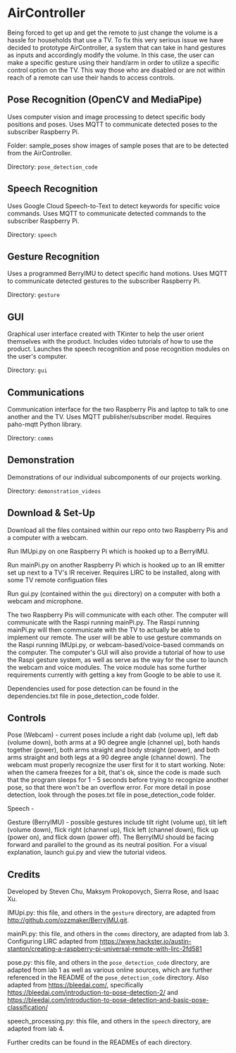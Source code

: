 # AirController

Being forced to get up and get the remote to just change the volume is a hassle for households that use a TV. To fix this very serious issue we have decided to prototype AirController, a system that can take in hand gestures as inputs and accordingly modify the volume. In this case, the user can make a specific gesture using their hand/arm in order to utilize a specific control option on the TV. This way those who are disabled or are not within reach of a remote can use their hands to access controls.

## Pose Recognition (OpenCV and MediaPipe)
Uses computer vision and image processing to detect specific body positions and poses. Uses MQTT to communicate detected poses to the subscriber Raspberry Pi.

Folder: sample_poses show images of sample poses that are to be detected from the AirController.

Directory: `pose_detection_code`

## Speech Recognition
Uses Google Cloud Speech-to-Text to detect keywords for specific voice commands.  Uses MQTT to communicate detected commands to the subscriber Raspberry Pi.

Directory: `speech`

## Gesture Recognition
Uses a programmed BerryIMU to detect specific hand motions. Uses MQTT to communicate detected gestures to the subscriber Raspberry Pi.

Directory: `gesture`

## GUI
Graphical user interface created with TKinter to help the user orient themselves with the product. Includes video tutorials of how to use the product. Launches the speech recognition and pose recognition modules on the user's computer.

Directory: `gui`

## Communications
Communication interface for the two Raspberry Pis and laptop to talk to one another and the TV. Uses MQTT publisher/subscriber model. Requires paho-mqtt Python library.

Directory: `comms`

## Demonstration
Demonstrations of our individual subcomponents of our projects working.

Directory: `demonstration_videos`

## Download & Set-Up
Download all the files contained within our repo onto two Raspberry Pis and a computer with a webcam. 

Run IMUpi.py on one Raspberry Pi which is hooked up to a BerryIMU.

Run mainPi.py on another Raspberry Pi which is hooked up to an IR emitter set up next to a TV's IR receiver. Requires LIRC to be installed, along with some TV remote configuation files

Run gui.py (contained within the `gui` directory) on a computer with both a webcam and microphone. 

The two Raspberry Pis will communicate with each other. The computer will communicate with the Raspi running mainPi.py. The Raspi running mainPi.py will then communicate with the TV to actually be able to implement our remote. The user will be able to use gesture commands on the Raspi running IMUpi.py, or webcam-based/voice-based commands on the computer. The computer's GUI will also provide a tutorial of how to use the Raspi gesture system, as well as serve as the way for the user to launch the webcam and voice modules. The voice module has some further requirements currently with getting a key from Google to be able to use it.

Dependencies used for pose detection can be found in the dependencies.txt file in pose_detection_code folder.

## Controls

Pose (Webcam) - current poses include a right dab (volume up), left dab (volume down), both arms at a 90 degree angle (channel up), both hands together (power), both arms straight and body straight (power), and both arms straight and both legs at a 90 degree angle (channel down). The webcam must properly recognize the user first for it to start working. 
Note: when the camera freezes for a bit, that's ok, since the code is made such that the program sleeps for 1 - 5 seconds before trying to recognize another pose, so that there won't be an overflow error.
For more detail in pose detection, look through the poses.txt file in pose_detection_code folder.

Speech - 

Gesture (BerryIMU) - possible gestures include tilt right (volume up), tilt left (volume down), flick right (channel up), flick left (channel down), flick up (power on), and flick down (power off). The BerryIMU should be facing forward and parallel to the ground as its neutral position. For a visual explanation, launch gui.py and view the tutorial videos.

## Credits

Developed by Steven Chu, Maksym Prokopovych, Sierra Rose, and Isaac Xu.

IMUpi.py: this file, and others in the `gesture` directory, are adapted from http://github.com/ozzmaker/BerryIMU.git. 

mainPi.py: this file, and others in the `comms` directory, are adapted from lab 3. Configuring LIRC adapted from https://www.hackster.io/austin-stanton/creating-a-raspberry-pi-universal-remote-with-lirc-2fd581

pose.py: this file, and others in the `pose_detection_code` directory, are adapted from lab 1 as well as various online sources, which are further referenced in the README of the `pose_detection_code` directory. Also adapted from https://bleedai.com/, specifically https://bleedai.com/introduction-to-pose-detection-2/ and https://bleedai.com/introduction-to-pose-detection-and-basic-pose-classification/

speech_processing.py: this file, and others in the `speech` directory, are adapted from lab 4.

Further credits can be found in the READMEs of each directory.
